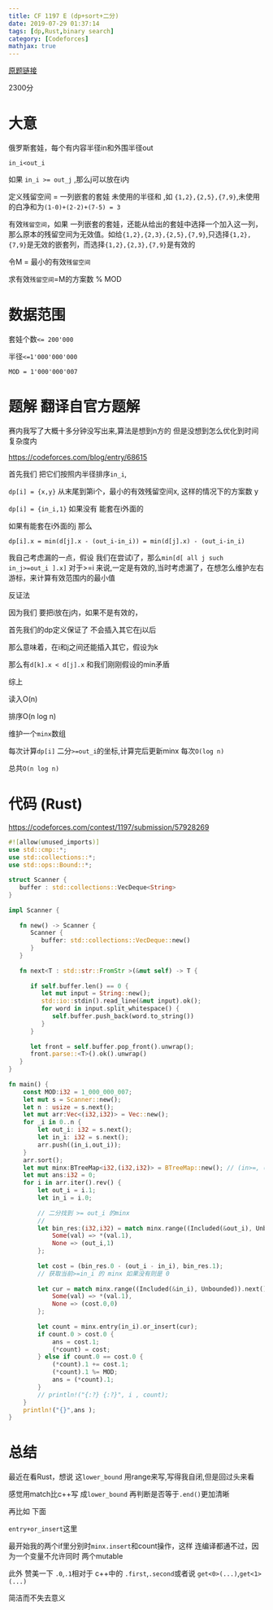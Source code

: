 ```yaml
---
title: CF 1197 E (dp+sort+二分)
date: 2019-07-29 01:37:14
tags: [dp,Rust,binary search]
category: [Codeforces]
mathjax: true
---
```


[原题链接](https://codeforces.com/contest/1197/problem/E)

2300分

# 大意

俄罗斯套娃，每个有内容半径in和外围半径out

`in_i<out_i`

如果 `in_i >= out_j` ,那么j可以放在i内

定义残留空间 = 一列嵌套的套娃 未使用的半径和 ,如 `{1,2},{2,5},{7,9}`,未使用的白净和为`(1-0)+(2-2)+(7-5) = 3`

有效`残留空间`，如果 一列嵌套的套娃，还能从给出的套娃中选择一个加入这一列，那么原本的残留空间为无效值。如给`{1,2},{2,3},{2,5},{7,9}`,只选择`{1,2},{7,9}`是无效的嵌套列，而选择`{1,2},{2,3},{7,9}`是有效的

令M = 最小的有效`残留空间`

求有效`残留空间`=M的方案数 % MOD

# 数据范围

套娃个数`<= 200'000`

半径`<=1'000'000'000`

`MOD = 1'000'000'007`

# 题解 翻译自官方题解

赛内我写了大概十多分钟没写出来,算法是想到n方的 但是没想到怎么优化到时间复杂度内

https://codeforces.com/blog/entry/68615

首先我们 把它们按照内半径排序`in_i`,

`dp[i] = {x,y}` 从末尾到第i个，最小的有效残留空间x, 这样的情况下的方案数 y

`dp[i] = {in_i,1}` 如果没有 能套在i外面的

如果有能套在i外面的j 那么

`dp[i].x = min(d[j].x - (out_i-in_i)) = min(d[j].x) - (out_i-in_i)`

我自己考虑漏的一点，假设 我们在尝试i了，那么`min[d[ all j such in_j>=out_i ].x]` 对于>=i 来说,一定是有效的,当时考虑漏了，在想怎么维护左右游标，来计算有效范围内的最小值

反证法

因为我们 要把i放在j内，如果不是有效的，

首先我们的dp定义保证了 不会插入其它在j以后

那么意味着，在i和j之间还能插入其它，假设为k

那么有`d[k].x < d[j].x` 和我们刚刚假设的min矛盾

综上

读入O(n)

排序O(n log n)

维护一个`minx`数组

每次计算`dp[i]` 二分`>=out_i`的坐标,计算完后更新minx 每次`O(log n)`

总共`O(n log n)`

# 代码 (Rust)

https://codeforces.com/contest/1197/submission/57928269

```rust
#![allow(unused_imports)]
use std::cmp::*;
use std::collections::*;
use std::ops::Bound::*;
 
struct Scanner {
   buffer : std::collections::VecDeque<String>
}
 
impl Scanner {
 
   fn new() -> Scanner {
      Scanner {
         buffer: std::collections::VecDeque::new()
      }
   }
 
   fn next<T : std::str::FromStr >(&mut self) -> T {
 
      if self.buffer.len() == 0 {
         let mut input = String::new();
         std::io::stdin().read_line(&mut input).ok();
         for word in input.split_whitespace() {
            self.buffer.push_back(word.to_string())
         }
      }
 
      let front = self.buffer.pop_front().unwrap();
      front.parse::<T>().ok().unwrap()
   }
}
 
fn main() {
    const MOD:i32 = 1_000_000_007;
    let mut s = Scanner::new();
    let n : usize = s.next();
    let mut arr:Vec<(i32,i32)> = Vec::new();
    for _i in 0..n {
        let out_i: i32 = s.next();
        let in_i: i32 = s.next();
        arr.push((in_i,out_i));
    }
    arr.sort();
    let mut minx:BTreeMap<i32,(i32,i32)> = BTreeMap::new(); // (in>=, (mincost,cnt))
    let mut ans:i32 = 0;
    for i in arr.iter().rev() {
        let out_i = i.1;
        let in_i = i.0;
 
        // 二分找到 >= out_i 的minx
        //
        let bin_res:(i32,i32) = match minx.range((Included(&out_i), Unbounded)).next() {
            Some(val) => *(val.1),
            None => (out_i,1)
        };
 
        let cost = (bin_res.0 - (out_i - in_i), bin_res.1);
        // 获取当前>=in_i 的 minx 如果没有则是 0
 
        let cur = match minx.range((Included(&in_i), Unbounded)).next() {
            Some(val) => *(val.1),
            None => (cost.0,0)
        };
 
        let count = minx.entry(in_i).or_insert(cur);
        if count.0 > cost.0 {
            ans = cost.1;
            (*count) = cost;
        } else if count.0 == cost.0 {
            (*count).1 += cost.1;
            (*count).1 %= MOD;
            ans = (*count).1;
        }
        // println!("{:?} {:?}", i , count);
    }
    println!("{}",ans );
}
```

# 总结

最近在看Rust，想说 这`lower_bound` 用range来写,写得我自闭,但是回过头来看

感觉用match比c++写 成`lower_bound` 再判断是否等于`.end()`更加清晰

再比如 下面

`entry+or_insert`这里

最开始我的两个if里分别时`minx.insert`和count操作，这样 连编译都通不过，因为一个变量不允许同时 两个mutable

此外 赞美一下 `.0`,`.1`相对于 c++中的 `.first`,`.second`或者说 `get<0>(...)`,`get<1>(...)`

简洁而不失去意义


